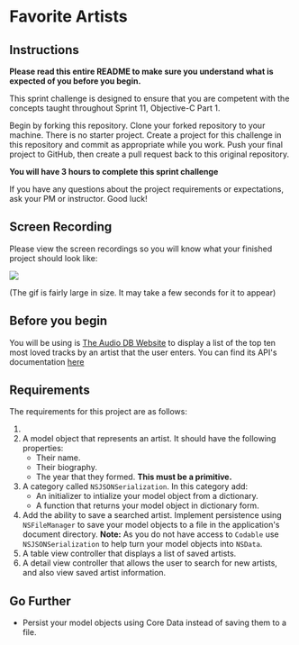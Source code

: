 # Favorite Artists

## Instructions

**Please read this entire README to make sure you understand what is expected of you before you begin.**

This sprint challenge is designed to ensure that you are competent with the concepts taught throughout Sprint 11, Objective-C Part 1.

Begin by forking this repository. Clone your forked repository to your machine. There is no starter project. Create a project for this challenge in this repository and commit as appropriate while you work. Push your final project to GitHub, then create a pull request back to this original repository.

**You will have 3 hours to complete this sprint challenge**

If you have any questions about the project requirements or expectations, ask your PM or instructor. Good luck!

## Screen Recording

Please view the screen recordings so you will know what your finished project should look like:

![](https://user-images.githubusercontent.com/16965587/55266696-ef255b00-5243-11e9-9281-7da69c562ca8.gif)

(The gif is fairly large in size. It may take a few seconds for it to appear)

## Before you begin

You will be using is [The Audio DB Website](theaudiodb.com) to display a list of the top ten most loved tracks by an artist that the user enters. You can find its API's documentation [here](https://www.theaudiodb.com/api_guide.php)

## Requirements

The requirements for this project are as follows:

1.
2. A model object that represents an artist. It should have the following properties:
    - Their name.
    - Their biography.
    - The year that they formed. **This must be a primitive.**
3. A category called `NSJSONSerialization`. In this category add:
    - An initializer to intialize your model object from a dictionary.
    - A function that returns your model object in dictionary form.
4. Add the ability to save a searched artist. Implement persistence using `NSFileManager` to save your model objects to a file in the application's document directory. **Note:** As you do not have access to `Codable` use `NSJSONSerialization` to help turn your model objects into `NSData`.
5. A table view controller that displays a list of saved artists.
6. A detail view controller that allows the user to search for new artists, and also view saved artist information.

## Go Further

* Persist your model objects using Core Data instead of saving them to a file.
